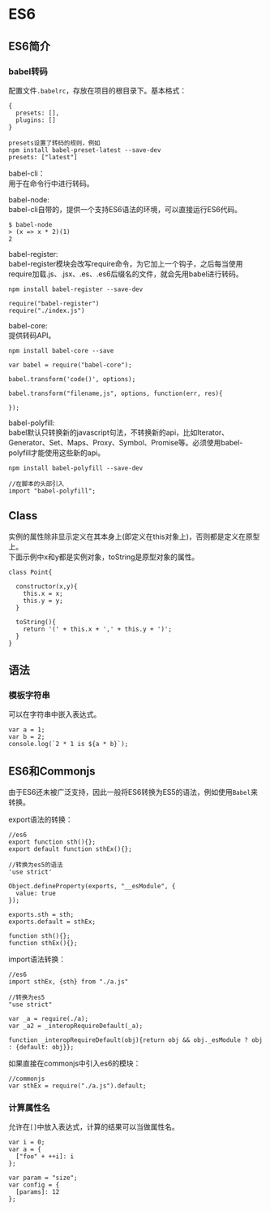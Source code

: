 # ES6
## ES6简介
### babel转码
配置文件`.babelrc`，存放在项目的根目录下。基本格式：  
```
{
  presets: [],
  plugins: []
}

presets设置了转码的规则，例如
npm install babel-preset-latest --save-dev
presets: ["latest"]
```

babel-cli：  
用于在命令行中进行转码。

babel-node:  
babel-cli自带的，提供一个支持ES6语法的环境，可以直接运行ES6代码。  
```
$ babel-node
> (x => x * 2)(1)
2
```

babel-register:  
babel-register模块会改写require命令，为它加上一个钩子，之后每当使用require加载.js、.jsx、.es、.es6后缀名的文件，就会先用babel进行转码。  
```
npm install babel-register --save-dev

require("babel-register")
require("./index.js")
```

babel-core:  
提供转码API。  
```
npm install babel-core --save

var babel = require("babel-core");

babel.transform('code()', options);

babel.transform("filename,js", options, function(err, res){

});
```

babel-polyfill:  
babel默认只转换新的javascript句法，不转换新的api，比如Iterator、Generator、Set、Maps、Proxy、Symbol、Promise等。必须使用babel-polyfill才能使用这些新的api。  
```
npm install babel-polyfill --save-dev

//在脚本的头部引入
import "babel-polyfill";
```

## Class
实例的属性除非显示定义在其本身上(即定义在this对象上)，否则都是定义在原型上。  
下面示例中x和y都是实例对象，toString是原型对象的属性。  
```
class Point{
  
  constructor(x,y){
    this.x = x;
    this.y = y;
  }

  toString(){
    return '(' + this.x + ',' + this.y + ')';
  }
}
```

## 语法
### 模板字符串
可以在字符串中嵌入表达式。  
```
var a = 1;
var b = 2;
console.log(`2 * 1 is ${a * b}`);
```

## ES6和Commonjs
由于ES6还未被广泛支持，因此一般将ES6转换为ES5的语法，例如使用`Babel`来转换。  

export语法的转换：  
```
//es6
export function sth(){};
export default function sthEx(){};

//转换为es5的语法
'use strict'

Object.defineProperty(exports, "__esModule", {
  value: true
});

exports.sth = sth;
exports.default = sthEx;

function sth(){};
function sthEx(){};

```

import语法转换：  
```
//es6
import sthEx, {sth} from "./a.js"

//转换为es5
"use strict"

var _a = require(./a);
var _a2 = _interopRequireDefault(_a);

function _interopRequireDefault(obj){return obj && obj._esModule ? obj : {default: obj}};

```

如果直接在commonjs中引入es6的模块：  
```
//commonjs
var sthEx = require("./a.js").default;

```


### 计算属性名
允许在`[]`中放入表达式，计算的结果可以当做属性名。  
```
var i = 0;
var a = {
  ["foo" + ++i]: i
};

var param = "size";
var config = {
  [params]: 12
};
```


